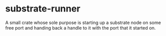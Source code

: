 # substrate-runner

A small crate whose sole purpose is starting up a substrate node on some free port and handing back a handle to it with the port that it started on.
